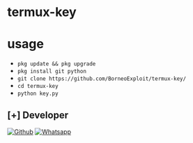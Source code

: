# termux-key
# usage
* ```pkg update && pkg upgrade```
* ```pkg install git python```
* ```git clone https://github.com/BorneoExploit/termux-key/```
* ```cd termux-key```
* ```python key.py```

## [+] Developer
[![Github](https://img.shields.io/badge/Github-BorneoExploit-green?style=for-the-badge&logo=github)](https://github.com/BorneoExploit)
[![Whatsapp](https://img.shields.io/badge/Whatsapp-AriefDev-green?style=for-the-badge&logo=whatsapp)](https://youtu.be/47kCuJ1KClI) 
